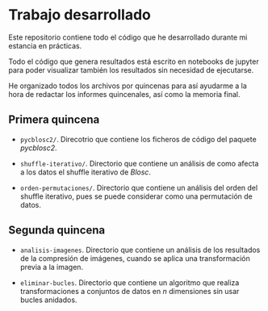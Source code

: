 # Trabajo desarrollado

Este repositorio contiene todo el código que he desarrollado durante mi estancia en prácticas.

Todo el código que genera resultados está escrito en notebooks de jupyter para poder visualizar también los resultados sin necesidad de ejecutarse.

He organizado todos los archivos por quincenas para así ayudarme a la hora de redactar los informes quincenales, así como la memoria final.

## Primera quincena

- `pycblosc2/`. Direcotrio que contiene los ficheros de código del paquete *pycblosc2*.

- `shuffle-iterativo/`. Directorio que contiene un análisis de como afecta a los datos el shuffle iterativo de *Blosc*.

- `orden-permutaciones/`. Directorio que contiene un análisis del orden del shuffle iterativo, pues se puede considerar como una permutación de datos.

## Segunda quincena

- `analisis-imagenes`. Directorio que contiene un análisis de los resultados de la compresión de imágenes, cuando se aplica una transformación previa a la imagen.

- `eliminar-bucles`. Directorio que contiene un algoritmo que realiza transformaciones a conjuntos de datos en *n* dimensiones sin usar bucles anidados.

